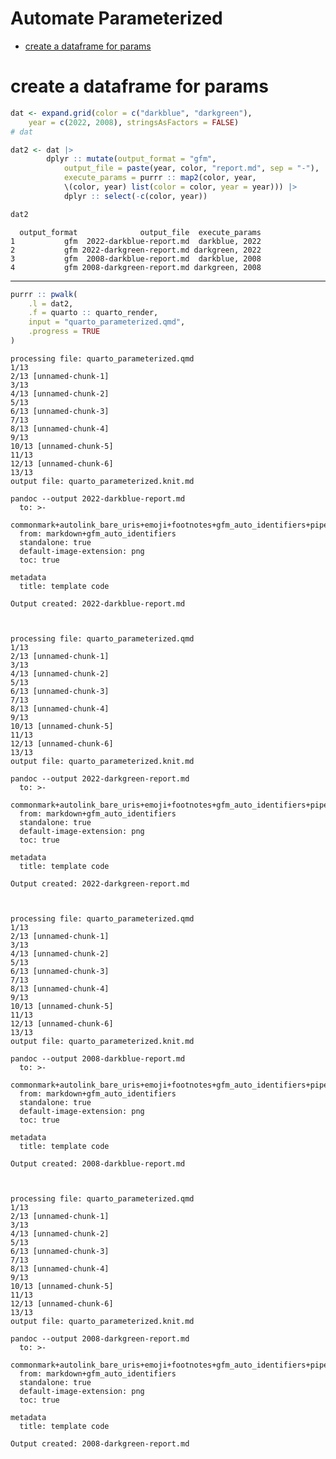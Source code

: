 # Automate Parameterized


- [create a dataframe for params](#create-a-dataframe-for-params)

# create a dataframe for params

``` r
dat <- expand.grid(color = c("darkblue", "darkgreen"), 
    year = c(2022, 2008), stringsAsFactors = FALSE)
# dat 

dat2 <- dat |> 
        dplyr :: mutate(output_format = "gfm", 
            output_file = paste(year, color, "report.md", sep = "-"), 
            execute_params = purrr :: map2(color, year, 
            \(color, year) list(color = color, year = year))) |> 
            dplyr :: select(-c(color, year))

dat2
```

      output_format              output_file  execute_params
    1           gfm  2022-darkblue-report.md  darkblue, 2022
    2           gfm 2022-darkgreen-report.md darkgreen, 2022
    3           gfm  2008-darkblue-report.md  darkblue, 2008
    4           gfm 2008-darkgreen-report.md darkgreen, 2008

------------------------------------------------------------------------

``` r
purrr :: pwalk(
    .l = dat2, 
    .f = quarto :: quarto_render, 
    input = "quarto_parameterized.qmd", 
    .progress = TRUE
)
```



    processing file: quarto_parameterized.qmd
    1/13                  
    2/13 [unnamed-chunk-1]
    3/13                  
    4/13 [unnamed-chunk-2]
    5/13                  
    6/13 [unnamed-chunk-3]
    7/13                  
    8/13 [unnamed-chunk-4]
    9/13                  
    10/13 [unnamed-chunk-5]
    11/13                  
    12/13 [unnamed-chunk-6]
    13/13                  
    output file: quarto_parameterized.knit.md

    pandoc --output 2022-darkblue-report.md
      to: >-
        commonmark+autolink_bare_uris+emoji+footnotes+gfm_auto_identifiers+pipe_tables+strikeout+task_lists+tex_math_dollars
      from: markdown+gfm_auto_identifiers
      standalone: true
      default-image-extension: png
      toc: true
      
    metadata
      title: template code
      
    Output created: 2022-darkblue-report.md



    processing file: quarto_parameterized.qmd
    1/13                  
    2/13 [unnamed-chunk-1]
    3/13                  
    4/13 [unnamed-chunk-2]
    5/13                  
    6/13 [unnamed-chunk-3]
    7/13                  
    8/13 [unnamed-chunk-4]
    9/13                  
    10/13 [unnamed-chunk-5]
    11/13                  
    12/13 [unnamed-chunk-6]
    13/13                  
    output file: quarto_parameterized.knit.md

    pandoc --output 2022-darkgreen-report.md
      to: >-
        commonmark+autolink_bare_uris+emoji+footnotes+gfm_auto_identifiers+pipe_tables+strikeout+task_lists+tex_math_dollars
      from: markdown+gfm_auto_identifiers
      standalone: true
      default-image-extension: png
      toc: true
      
    metadata
      title: template code
      
    Output created: 2022-darkgreen-report.md



    processing file: quarto_parameterized.qmd
    1/13                  
    2/13 [unnamed-chunk-1]
    3/13                  
    4/13 [unnamed-chunk-2]
    5/13                  
    6/13 [unnamed-chunk-3]
    7/13                  
    8/13 [unnamed-chunk-4]
    9/13                  
    10/13 [unnamed-chunk-5]
    11/13                  
    12/13 [unnamed-chunk-6]
    13/13                  
    output file: quarto_parameterized.knit.md

    pandoc --output 2008-darkblue-report.md
      to: >-
        commonmark+autolink_bare_uris+emoji+footnotes+gfm_auto_identifiers+pipe_tables+strikeout+task_lists+tex_math_dollars
      from: markdown+gfm_auto_identifiers
      standalone: true
      default-image-extension: png
      toc: true
      
    metadata
      title: template code
      
    Output created: 2008-darkblue-report.md



    processing file: quarto_parameterized.qmd
    1/13                  
    2/13 [unnamed-chunk-1]
    3/13                  
    4/13 [unnamed-chunk-2]
    5/13                  
    6/13 [unnamed-chunk-3]
    7/13                  
    8/13 [unnamed-chunk-4]
    9/13                  
    10/13 [unnamed-chunk-5]
    11/13                  
    12/13 [unnamed-chunk-6]
    13/13                  
    output file: quarto_parameterized.knit.md

    pandoc --output 2008-darkgreen-report.md
      to: >-
        commonmark+autolink_bare_uris+emoji+footnotes+gfm_auto_identifiers+pipe_tables+strikeout+task_lists+tex_math_dollars
      from: markdown+gfm_auto_identifiers
      standalone: true
      default-image-extension: png
      toc: true
      
    metadata
      title: template code
      
    Output created: 2008-darkgreen-report.md
